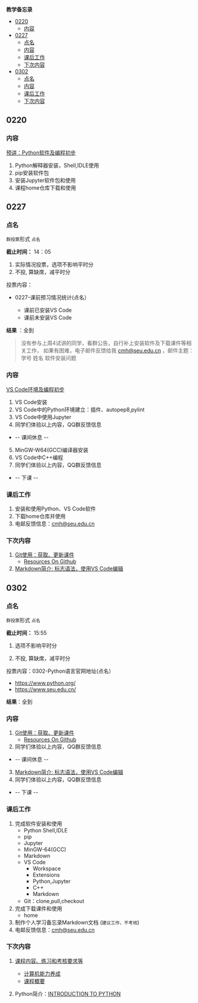 **教学备忘录**

<!-- TOC -->

- [0220](#0220)
    - [内容](#内容)
- [0227](#0227)
    - [点名](#点名)
    - [内容](#内容-1)
    - [课后工作](#课后工作)
    - [下次内容](#下次内容)
- [0302](#0302)
    - [点名](#点名-1)
    - [内容](#内容-2)
    - [课后工作](#课后工作-1)
    - [下次内容](#下次内容-1)

<!-- /TOC -->

## 0220

### 内容 

[预讲：Python软件及编程初步](./guide/doc/BuildingSoftwareEnvironment.md) 

1. Python解释器安装，Shell,IDLE使用
2. pip安装软件包
3. 安装Jupyter软件包和使用
4. 课程home仓库下载和使用

## 0227

### 点名

`群投票`形式 `点名`

**截止时间：** 14：05

1. 实际情况投票，选项不影响平时分
2. 不投, 算缺席，减平时分

投票内容：

* 0227-课前预习情况统计(点名）

  * 课前已安装VS Code
  * 课前未安装VS Code

**结果** ：全到  

>没有参与上周4试讲的同学，看群公告，自行补上安装软件及下载课件等相关工作，
如果有困难，电子邮件反馈给我 cmh@seu.edu.cn ，邮件主题：学号 姓名 软件安装问题

### 内容
 
[VS Code环境及编程初步](./guide/doc/BuildingSoftwareEnvironment.md) 

1. VS Code安装
2. VS Code中的Python环境建立：插件、autopep8,pylint
3. VS Code中使用Jupyter
4. 同学们体验以上内容，QQ群反馈信息
* -- 课间休息 --
5. MinGW-W64(GCC)编译器安装
6. VS Code中C++编程
7. 同学们体验以上内容，QQ群反馈信息
* --  下课 --

### 课后工作

1. 安装和使用Python、VS Code软件
2. 下载home仓库并使用
3. 电邮反馈信息：cmh@seu.edu.cn

### 下次内容

1. [Git使用：获取、更新课件](./guide/doc/BuildingSoftwareEnvironment.md#e-using-git)
   * [Resources On Github](./guide/doc/ResourcesOnGithub.md)
2. [Markdown简介: 标志语法，使用VS Code编辑](./guide/doc/Introduction2Markdown(Chinese).md)

## 0302

### 点名

`群投票`形式 `点名`

**截止时间：** 15:55

1. 选项不影响平时分

2. 不投, 算缺席，减平时分

投票内容：0302-Python语言官网地址(点名）

* https://www.python.org/
* https://www.seu.edu.cn/

**结果**：全到

### 内容
 
1. [Git使用：获取、更新课件](./guide/doc/BuildingSoftwareEnvironment.md#e-using-git)
   * [Resources On Github](./guide/doc/ResourcesOnGithub.md)
2. 同学们体验以上内容，QQ群反馈信息
* -- 课间休息 --
3. [Markdown简介: 标志语法，使用VS Code编辑](./guide/doc/Introduction2Markdown(Chinese).md)
4. 同学们体验以上内容，QQ群反馈信息
* -- 下课 --

### 课后工作

1. 完成软件安装和使用
   * Python Shell,IDLE
   * pip 
   * Jupyter
   * MinGW-64(GCC)
   * Markdown
   * VS Code 
      * Workspace
      * Extensions
      * Python,Jupyter
      * C++
      * Markdown
   * Git：clone,pull,checkout
2. 完成下载课件和使用
   * home
3. 制作个人学习备忘录Markdown文档 (`建议工作，不考核`)
4. 电邮反馈信息：cmh@seu.edu.cn

### 下次内容

1. [课程内容、练习和考核要求等](./README.md)
   * [计算机能力养成](./tips4coding.md)
   * [课程概要](./outline.md)

2. Python简介：[INTRODUCTION TO PYTHON](https://nbviewer.ipython.org/github/PySEE/home/tree/S2020/notebook/Unit1-1-INTRODUCTION_TO_PYTHON.ipynb)